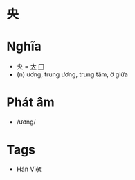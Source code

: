 # 央

# Nghĩa
* 央 = [大](大.md) [冂](冂.md)
* (n) ương, trung ương, trung tâm, ở giữa

# Phát âm
* /ương/

# Tags
* Hán Việt

<script>window.HANZI_FIELD='央';</script>
